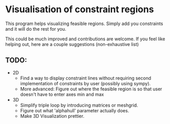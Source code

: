 # Visualisation of constraint regions

This program helps visualizing feasible regions.
Simply add you constraints and it will do the rest for you.

This could be much improved and contributions are welcome. If you feel like helping out, here are a couple suggestions (non-exhaustive list)

## TODO:
- 2D
    - Find a way to display constraint lines without requiring second implementation of constraints by user (possibly using sympy).
    - More advanced: Figure out where the feasible region is so that user doesn't have to enter axes min and max
- 3D
    - Simplify triple loop by introducing matrices or meshgrid.
    - Figure out what 'alphahull' parameter actually does.
    - Make 3D Visualization prettier.
